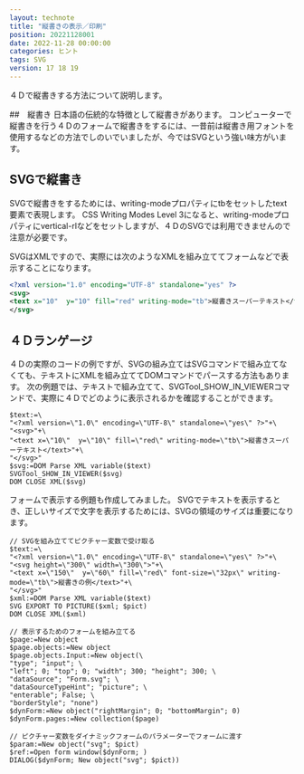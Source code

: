 ```yaml
---
layout: technote
title: "縦書きの表示／印刷"
position: 20221128001
date: 2022-11-28 00:00:00
categories: ヒント
tags: SVG
version: 17 18 19
---
```


４Ｄで縦書きする方法について説明します。

<!--more-->

##　縦書き
日本語の伝統的な特徴として縦書きがあります。
コンピューターで縦書きを行う４Ｄのフォームで縦書きをするには、一昔前は縦書き用フォントを使用するなどの方法でしのいでいましたが、今ではSVGという強い味方がいます。

## SVGで縦書き
SVGで縦書きをするためには、writing-modeプロパティにtbをセットしたtext要素で表現します。
CSS Writing Modes Level 3になると、writing-modeプロパティにvertical-rlなどをセットしますが、４ＤのSVGでは利用できませんので注意が必要です。

SVGはXMLですので、実際には次のようなXMLを組み立ててフォームなどで表示することになります。
```svg
<?xml version="1.0" encoding="UTF-8" standalone="yes" ?>
<svg>
<text x="10"  y="10" fill="red" writing-mode="tb">縦書きスーパーテキスト</text>
</svg>
```

## ４Ｄランゲージ
４Ｄの実際のコードの例ですが、SVGの組み立てはSVGコマンドで組み立てなくても、テキストにXMLを組み立ててDOMコマンドでパースする方法もあります。
次の例題では、テキストで組み立てて、SVGTool_SHOW_IN_VIEWERコマンドで、実際に４Ｄでどのように表示されるかを確認することができます。

```4d
$text:=\
"<?xml version=\"1.0\" encoding=\"UTF-8\" standalone=\"yes\" ?>"+\
"<svg>"+\
"<text x=\"10\"  y=\"10\" fill=\"red\" writing-mode=\"tb\">縦書きスーパーテキスト</text>"+\
"</svg>"
$svg:=DOM Parse XML variable($text)
SVGTool_SHOW_IN_VIEWER($svg)
DOM CLOSE XML($svg)
```

フォームで表示する例題も作成してみました。
SVGでテキストを表示するとき、正しいサイズで文字を表示するためには、SVGの領域のサイズは重要になります。

```4d
// SVGを組み立ててピクチャー変数で受け取る
$text:=\
"<?xml version=\"1.0\" encoding=\"UTF-8\" standalone=\"yes\" ?>"+\
"<svg height=\"300\" width=\"300\">"+\
"<text x=\"150\"  y=\"60\" fill=\"red\" font-size=\"32px\" writing-mode=\"tb\">縦書きの例</text>"+\
"</svg>"
$xml:=DOM Parse XML variable($text)
SVG EXPORT TO PICTURE($xml; $pict)
DOM CLOSE XML($xml)

// 表示するためのフォームを組み立てる
$page:=New object
$page.objects:=New object
$page.objects.Input:=New object(\
"type"; "input"; \
"left"; 0; "top"; 0; "width"; 300; "height"; 300; \
"dataSource"; "Form.svg"; \
"dataSourceTypeHint"; "picture"; \
"enterable"; False; \
"borderStyle"; "none")
$dynForm:=New object("rightMargin"; 0; "bottomMargin"; 0)
$dynForm.pages:=New collection($page)

// ピクチャー変数をダイナミックフォームのパラメーターでフォームに渡す
$param:=New object("svg"; $pict)
$ref:=Open form window($dynForm; )
DIALOG($dynForm; New object("svg"; $pict))
```

